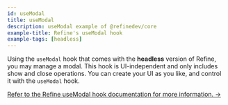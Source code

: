 ```yaml
---
id: useModal
title: useModal
description: useModal example of @refinedev/core
example-title: Refine's useModal hook
example-tags: [headless]
---
```


Using the `useModal` hook that comes with the **headless** version of Refine, you may manage a modal. This hook is UI-independent and only includes show and close operations. You can create your UI as you like, and control it with the `useModal` hook.

[Refer to the Refine useModal hook documentation for more information. →](/docs/core/hooks/utilities/use-modal)

<CodeSandboxExample path="core-use-modal" />
